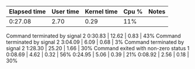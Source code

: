 Elapsed time | User time| Kernel time | Cpu % | Notes
|--|--|--|--|--|
0:27.08 | 2.70 | 0.29 | 11%
Command terminated by signal 2
0:30.83 | 12.62 | 0.83 | 43%
Command terminated by signal 2
3:04.09 | 6.09 | 0.68 | 3%
Command terminated by signal 2
1:28.30 | 25.20 | 1.66 | 30%
Command exited with non-zero status 1
0:08.69 | 4.62 | 0.32 | 56%
0:24.95 | 5.06 | 0.39 | 21%
0:08.92 | 2.56 | 0.18 | 30%
